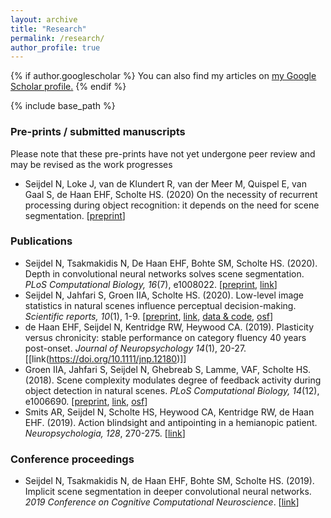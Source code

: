 ```yaml
---
layout: archive
title: "Research"
permalink: /research/
author_profile: true
---
```


{% if author.googlescholar %}
  You can also find my articles on <u><a href="{{author.googlescholar}}">my Google Scholar profile</a>.</u>
{% endif %}

{% include base_path %}

### Pre-prints / submitted manuscripts

Please note that these pre-prints have not yet undergone peer review and may be revised as the work progresses

- Seijdel N, Loke J, van de Klundert R, van der Meer M, Quispel E, van Gaal S, de Haan EHF, Scholte HS. (2020) On the necessity of recurrent processing during object recognition: it depends on the need for scene segmentation. [[preprint](https://doi.org/10.1101/2020.11.11.377655)]

### Publications

- Seijdel N, Tsakmakidis N, De Haan EHF, Bohte SM, Scholte HS. (2020). Depth in convolutional neural networks solves scene segmentation. *PLoS Computational Biology, 16*(7), e1008022. [[preprint](https://doi.org/10.1101/2019.12.16.877753), [link](https://doi.org/10.1371/journal.pcbi.1008022)]
- Seijdel N, Jahfari S, Groen IIA, Scholte HS. (2020). Low-level image statistics in natural scenes influence perceptual decision-making. *Scientific reports, 10*(1), 1-9. [[preprint](10.31234/osf.io/p3r8a), [link](https://doi.org/10.1038/s41598-020-67661-8), [data & code](https://github.com/noorseijdel/2019_scenestats), [osf](https://osf.io/j2ab9/)]
- de Haan EHF, Seijdel N, Kentridge RW, Heywood CA. (2019). Plasticity versus chronicity: stable performance on category fluency 40 years post-onset. *Journal of Neuropsychology 14*(1), 20-27. [[link(https://doi.org/10.1111/jnp.12180)]]
- Groen IIA, Jahfari S, Seijdel N, Ghebreab S, Lamme, VAF, Scholte HS. (2018). Scene complexity modulates degree of feedback activity during object detection in natural scenes. *PLoS Computational Biology, 14*(12), e1006690. [[preprint](https://www.biorxiv.org/content/10.1101/293290v1), [link](https://doi.org/10.1371/journal.pcbi.1006690), [osf](https://osf.io/QTBU2/)]
- Smits AR, Seijdel N, Scholte HS, Heywood CA, Kentridge RW, de Haan EHF. (2019). Action blindsight and antipointing in a hemianopic patient. *Neuropsychologia, 128*, 270-275. [[link](https://doi.org/10.1016/j.neuropsychologia.2018.03.029)]

### Conference proceedings

- Seijdel N, Tsakmakidis N, de Haan EHF, Bohte SM, Scholte HS. (2019). Implicit scene segmentation in deeper convolutional neural networks. *2019 Conference on Cognitive Computational Neuroscience*. [[link](https://ccneuro.org/2019/proceedings/0001059.pdf)] 
